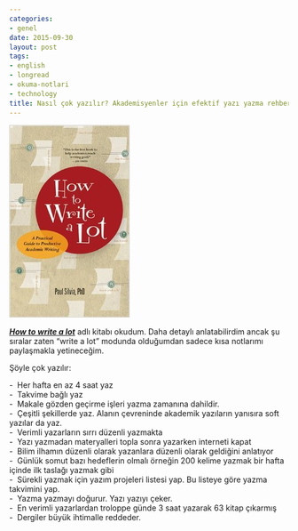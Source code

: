 ```yaml
---
categories:
- genel
date: 2015-09-30
layout: post
tags:
- english
- longread
- okuma-notlari
- technology
title: Nasıl çok yazılır? Akademisyenler için efektif yazı yazma rehberi
---
```


![](/images/tumblr_inline_nvhtsvf5oZ1r4exmc_540.jpg)

_**[How to write a lot](http://www.amazon.com/How-Write-Lot-Practical-Productive/dp/1591477433)**_ adlı kitabı okudum. Daha detaylı anlatabilirdim ancak şu sıralar zaten “write a lot” modunda olduğumdan sadece kısa notlarımı paylaşmakla yetineceğim.  

Şöyle çok yazılır:

\-  Her hafta en az 4 saat yaz  
\-  Takvime bağlı yaz  
\-  Makale gözden geçirme işleri yazma zamanına dahildir.  
\-  Çeşitli şekillerde yaz. Alanın çevreninde akademik yazıların yanısıra soft yazılar da yaz.  
\-  Verimli yazarların sırrı düzenli yazmakta  
\-  Yazı yazmadan materyalleri topla sonra yazarken interneti kapat  
\-  Bilim ilhamın düzenli olarak yazanlara düzenli olarak geldiğini anlatıyor  
\-  Günlük somut bazı hedeflerin olmalı örneğin 200 kelime yazmak bir hafta içinde ilk taslağı yazmak gibi  
\-  Sürekli yazmak için yazım projeleri listesi yap. Bu listeye göre yazma takvimini yap.  
\-  Yazma yazmayı doğurur. Yazı yazıyı çeker.  
\-  En verimli yazarlardan troloppe günde 3 saat yazarak 63 kitap çıkarmış  
\-  Dergiler büyük ihtimalle reddeder.
